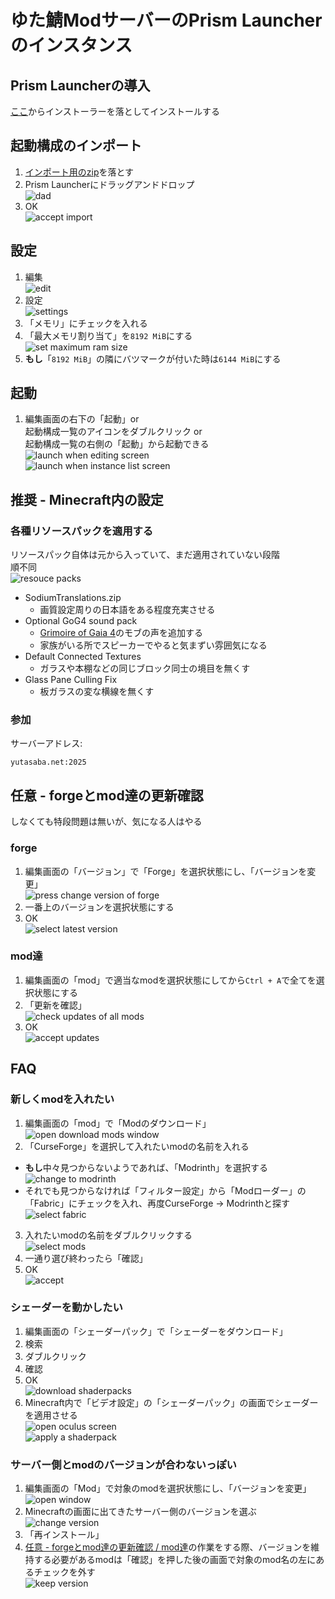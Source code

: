 # ゆた鯖ModサーバーのPrism Launcherのインスタンス
## Prism Launcherの導入
[ここ](https://prismlauncher.org)からインストーラーを落としてインストールする

## 起動構成のインポート
1. [インポート用のzip](./resource/instance/Modded_Hammer%201.13.6+1.20.1.forge.zip)を落とす
2. Prism Launcherにドラッグアンドドロップ  
![dad](./resource/dad.png)  
3. OK  
![accept import](./resource/import.png)

## 設定
1. 編集  
![edit](./resource/edit.png)  
2. 設定  
![settings](./resource/settings/settings.png)  
3. 「メモリ」にチェックを入れる
4. 「最大メモリ割り当て」を`8192 MiB`にする  
![set maximum ram size](./resource/settings/ram.png)  
5. **もし**「`8192 MiB`」の隣にバツマークが付いた時は`6144 MiB`にする

## 起動
1. 編集画面の右下の「起動」or  
起動構成一覧のアイコンをダブルクリック or  
起動構成一覧の右側の「起動」から起動できる  
![launch when editing screen](./resource/launch.png)  
![launch when instance list screen](./resource/launch2.png)

## 推奨 - Minecraft内の設定
### 各種リソースパックを適用する
リソースパック自体は元から入っていて、まだ適用されていない段階  
順不同  
![resouce packs](./resource/resouce_pack.png)  
- SodiumTranslations.zip
  - 画質設定周りの日本語をある程度充実させる
- Optional GoG4 sound pack
  - [Grimoire of Gaia 4](https://www.curseforge.com/projects/228948)のモブの声を追加する
  - 家族がいる所でスピーカーでやると気まずい雰囲気になる
- Default Connected Textures
  - ガラスや本棚などの同じブロック同士の境目を無くす
- Glass Pane Culling Fix
  - 板ガラスの変な横線を無くす

### 参加
サーバーアドレス:
```
yutasaba.net:2025
```

## 任意 - forgeとmod達の更新確認
しなくても特段問題は無いが、気になる人はやる
### forge
1. 編集画面の「バージョン」で「Forge」を選択状態にし、「バージョンを変更」  
![press change version of forge](./resource/change_forge_version/press_change_version.png)  
2. 一番上のバージョンを選択状態にする
3. OK  
![select latest version](./resource/change_forge_version/select_latest.png)

### mod達
1. 編集画面の「mod」で適当なmodを選択状態にしてから`Ctrl + A`で全てを選択状態にする
2. 「更新を確認」  
![check updates of all mods](./resource/update_mods/check_updates.png)  
3. OK  
![accept updates](./resource/update_mods/accept_updates.png)

## FAQ
### 新しくmodを入れたい
1. 編集画面の「mod」で「Modのダウンロード」  
![open download mods window](./resource/download_mods/open_download_mods_window.png)  
2. 「CurseForge」を選択して入れたいmodの名前を入れる
  - **もし**中々見つからないようであれば、「Modrinth」を選択する  
![change to modrinth](./resource/download_mods/change_to_modrinth.png)  
  - それでも見つからなければ「フィルター設定」から「Modローダー」の「Fabric」にチェックを入れ、再度CurseForge -> Modrinthと探す  
![select fabric](./resource/download_mods/select_fabric.png)  
3. 入れたいmodの名前をダブルクリックする  
![select mods](./resource/download_mods/select_mods.png)  
4. 一通り選び終わったら「確認」
5. OK  
![accept](./resource/download_mods/accept.png)

### シェーダーを動かしたい
1. 編集画面の「シェーダーパック」で「シェーダーをダウンロード」
2. 検索
3. ダブルクリック
4. 確認
5. OK  
![download shaderpacks](./resource/apply_shaders/download_shaders.png)  
6. Minecraft内で「ビデオ設定」の「シェーダーパック」の画面でシェーダーを適用させる  
![open oculus screen](./resource/apply_shaders/open_oculus_screen.png)  
![apply a shaderpack](./resource/apply_shaders/apply.png)

### サーバー側とmodのバージョンが合わないっぽい
1. 編集画面の「Mod」で対象のmodを選択状態にし、「バージョンを変更」  
![open window](./resource/change_mod_version/open_window.png)  
2. Minecraftの画面に出てきたサーバー側のバージョンを選ぶ  
![change version](./resource/change_mod_version/change_version.png)  
3. 「再インストール」
4. [任意 - forgeとmod達の更新確認 / mod達](#mod達)の作業をする際、バージョンを維持する必要があるmodは「確認」を押した後の画面で対象のmod名の左にあるチェックを外す  
![keep version](./resource/change_mod_version/keep_version.png)